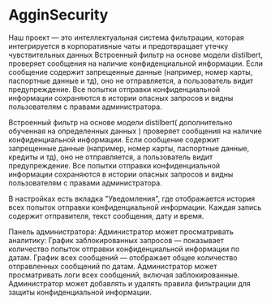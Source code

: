 # AgginSecurity

Наш проект — это интеллектуальная система фильтрации, которая интегрируется в корпоративные чаты и предотвращает утечку чувствительных данных
Встроенный фильтр на основе модели distilbert, проверяет сообщения на наличие конфиденциальной информации.
Если сообщение содержит запрещенные данные (например, номер карты, паспортные данные и тд), оно не отправляется, а пользователь видит предупреждение.
Все попытки отправки конфиденциальной информации сохраняются в истории опасных запросов и видны пользователям с правами администратора.

Встроенный фильтр на основе модели distilbert( дополнительно обученная на определенных данных ) проверяет сообщения на наличие конфиденциальной информации.
Если сообщение содержит запрещенные данные (например, номер карты, паспортные данные, кредиты и тд), оно не отправляется, а пользователь видит предупреждение.
Все попытки отправки конфиденциальной информации сохраняются в истории опасных запросов и видны пользователям с правами администратора.

В настройках есть вкладка "Уведомления", где отображается история всех попыток отправки конфиденциальной информации.
Каждая запись содержит отправителя, текст сообщения, дату и время.

Панель администратора:
Администратор может просматривать аналитику:
График заблокированных запросов — показывает количество попыток отправки конфиденциальной информации по датам.
График всех сообщений — отображает общее количество отправленных сообщений по датам.
Администратор может просматривать логи всех сообщений, включая заблокированные.
Администратор может добавлять и удалять правила фильтрации для защиты конфиденциальной информации.


